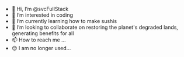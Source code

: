 - 👋 Hi, I’m @svcFullStack
- 👀 I’m interested in coding
- 🌱 I’m currently learning how to make sushis
- 💞️ I’m looking to collaborate on restoring the planet's degraded lands, generating benefits for all
- 📫 How to reach me ...
- 😑 I am no longer used...

<!---
svcFullStack/svcFullStack is a ✨ special ✨ repository because its `README.md` (this file) appears on your GitHub profile.
You can click the Preview link to take a look at your changes.
--->
